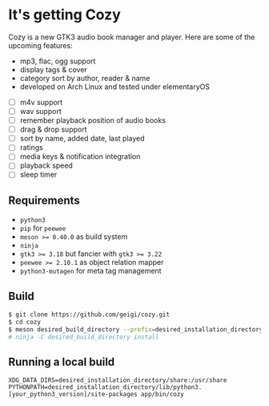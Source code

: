 # It's getting Cozy

Cozy is a new GTK3 audio book manager and player. Here are some of the upcoming features:
- mp3, flac, ogg support
- display tags & cover
- category sort by author, reader & name
- developed on Arch Linux and tested under elementaryOS
- [ ] m4v support
- [ ] wav support
- [ ] remember playback position of audio books
- [ ] drag & drop support
- [ ] sort by name, added date, last played
- [ ] ratings
- [ ] media keys & notification integration
- [ ] playback speed
- [ ] sleep timer

## Requirements
- `python3`
- `pip` for `peewee`
- `meson >= 0.40.0` as build system
- `ninja`
- `gtk3 >= 3.18` but fancier with `gtk3 >= 3.22`
- `peewee >= 2.10.1` as object relation mapper
- `python3-mutagen` for meta tag management

## Build
```bash
$ git clone https://github.com/geigi/cozy.git
$ cd cozy
$ meson desired_build_directory --prefix=desired_installation_directory
# ninja -C desired_build_directory install
```

## Running a local build
```
XDG_DATA_DIRS=desired_installation_directory/share:/usr/share PYTHONPATH=desired_installation_directory/lib/python3.[your_python3_version]/site-packages app/bin/cozy
```
